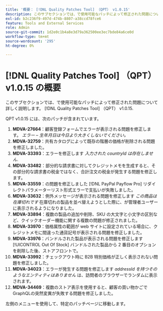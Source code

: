 ```yaml
---
title: '概要： [!DNL Quality Patches Tool] （QPT） v1.0.15'
description: このサブセクションでは、で使用可能なパッチによって修正された問題について詳しく説明します。 [!DNL Quality Patches Tool] （QPT） v1.0.15.
exl-id: b2c236f9-497d-474b-8807-a38ccd78fce6
feature: Tools and External Services
role: Admin
source-git-commit: 1d2e0c1b4a8e3d79a362500ee3ec7bde84a6ce0d
workflow-type: tm+mt
source-wordcount: '295'
ht-degree: 0%

---
```


# [!DNL Quality Patches Tool] （QPT） v1.0.15 の概要

このサブセクションでは、で使用可能なパッチによって修正された問題について詳しく説明します。 [!DNL Quality Patches Tool] （QPT） v1.0.15.

QPT v1.0.15 には、次のパッチが含まれています。

1. **MDVA-27664**：顧客登録フォームでエラーが表示される問題を修正します。 *エラー – 生年月日は今日より大きくしないでください。*
1. **MDVA-32759**：共有カタログによって既存の階層の価格が削除される問題を修正しました。
1. **MDVA-33393**：エラーを修正します *入力された countryId は存在しません*.
1. **MDVA-33482**：部分的な請求書に対してクレジットメモを生成すると、その部分的な請求書の税金ではなく、合計注文の税金が発生する問題を修正します。
1. **MDVA-33559**：の問題を修正しました [!DNL PayPal Payflow Pro] リダイレクトパラメーターリスト形式エラーで支払いが失敗しました。
1. **MDVA-33632**：例外メッセージが表示される問題を修正します *この商品は在庫切れです* 在庫切れの製品を並べ替えようとした際に、が管理者ユーザーに表示されるようになりました。
1. **MDVA-33894**：複数の製品の追加や削除、SKU の大文字と小文字の区別など、クイックオーダー機能に関する複数の問題が修正されました。
1. **MDVA-33970**：価格属性の範囲が web サイトに設定されている場合に、クレジットメモに間違った通貨記号が表示される問題を修正しました。
1. **MDVA-33976**：バンドルされた製品が表示される問題を修正します [!UICONTROL Out Of Stock] バンドルされた製品から 2 番目のオプションを削除した後、ストアフロントで。
1. **MDVA-33992**：チェックアウト時に B2B 特別価格が正しく表示されない問題を修正しました。
1. **MDVA-34023**：エラーが発生する問題を修正します *addressId を持つそのようなエンティティはありません* は、訪問者のブラウザーでランダムに表示されます。
1. **MDVA-34469**：複数のストア表示を使用すると、顧客の買い物かごでGraphQLの突然変異が失敗する問題を修正しました。

左側のメニューを使用して、特定のパッチページに移動します。
